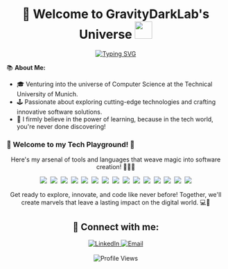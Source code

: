 <h1 align="center"> 🚀 Welcome to GravityDarkLab's Universe <img src="https://media.giphy.com/media/hvRJCLFzcasrR4ia7z/giphy.gif" width="40"></h1>

<div align="center">

[![Typing SVG](https://readme-typing-svg.herokuapp.com?color=009FEE&lines=Computer+Science+Undergraduate;Tech+Enthusiast;Innovative+Software+Developer;Constant+Learner+in+the+Digital+Sea)](https://git.io/typing-svg)
</div>

📚 **About Me:**

- 🎓  Venturing into the universe of Computer Science at the Technical University of Munich.
- 🕹️ Passionate about exploring cutting-edge technologies and crafting innovative software solutions.
- 🌱 I firmly believe in the power of learning, because in the tech world, you're never done discovering!

### 🚀 Welcome to my Tech Playground! 🎉

<p align="center">Here's my arsenal of tools and languages that weave magic into software creation! 🎩✨🚀</p>

<p align="center">
  <img src="https://img.shields.io/badge/-Java-05122A?style=for-the-badge&logo=Java&logoColor=FFA518">&nbsp;
  <img src="https://img.shields.io/badge/-Spring-05122A?style=for-the-badge&logo=spring&logoColor=BD70B">&nbsp;
  <img src="https://img.shields.io/badge/-Python-05122A?style=for-the-badge&logo=Python">&nbsp;
  <img src="https://img.shields.io/badge/-Flask-05122A?style=for-the-badge&logo=Flask">&nbsp;
  <img src="https://img.shields.io/badge/-JavaScript-05122A?style=for-the-badge&logo=JavaScript">&nbsp;
  <img src="https://img.shields.io/badge/-TypeScript-05122A?style=for-the-badge&logo=TypeScript">&nbsp;
  <img src="https://img.shields.io/badge/-React-05122A?style=for-the-badge&logo=React">&nbsp;
  <img src="https://img.shields.io/badge/-MySQL-05122A?style=for-the-badge&logo=mysql&logoColor=48BBFD">&nbsp;
  <img src="https://img.shields.io/badge/-PostgreSQL-05122A?style=for-the-badge&logo=PostgreSQL&logoColor=48BBFD">&nbsp;
  <img src="https://img.shields.io/badge/-C-05122A?style=for-the-badge&logo=C&logoColor=A8B9CC">&nbsp;
  <img src="https://img.shields.io/badge/-OCaml-05122A?style=for-the-badge&logo=OCaml">&nbsp;
  <img src="https://img.shields.io/badge/-Swift-05122A?style=for-the-badge&logo=Swift">&nbsp;
  <img src="https://img.shields.io/badge/-Flutter-05122A?style=for-the-badge&logo=Flutter">&nbsp;
  <img src="https://img.shields.io/badge/-Figma-05122A?style=for-the-badge&logo=Figma">&nbsp;  
  <img src="https://img.shields.io/badge/-Docker-05122A?style=for-the-badge&logo=Docker"> 
</p>

<p align="center">Get ready to explore, innovate, and code like never before! Together, we'll create marvels that leave a lasting impact on the digital world. 💻🚀</p>

<div align="center">
  <h2>💼 Connect with me:</h2>
  <a href="https://www.linkedin.com/in/ashraf-labidi-0xff3e">
    <img alt="LinkedIn" src="https://img.shields.io/badge/LinkedIn-%230077B5.svg?style=for-the-badge&logo=linkedin&logoColor=white"/>
  </a>
  <a href="mailto:labidiachraf6@gmail.com">
    <img alt="Email" src="https://img.shields.io/badge/Email-%23D14836.svg?style=for-the-badge&logo=mail.ru&logoColor=white"/>
  </a>
</div>
<br>
<div align="center">
  <img src="https://komarev.com/ghpvc/?username=GravityDarkLab&color=red" alt="Profile Views" />
</div>


<!---
GravityDarkLab/GravityDarkLab is a ✨ special ✨ repository because its `README.md` (this file) appears on your GitHub profile.
You can click the Preview link to take a look at your changes.
--->
